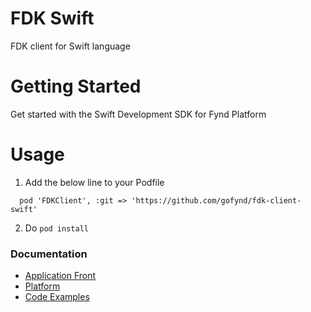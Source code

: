 # FDK Swift


FDK client for Swift language


# Getting Started
Get started with the Swift Development SDK for Fynd Platform


# Usage

1. Add the below line to your Podfile
```
  pod 'FDKClient', :git => 'https://github.com/gofynd/fdk-client-swift'
```
2. Do `pod install`


### Documentation

* [Application Front](documentation/APPLICATION.md)
* [Platform](documentation/PLATFORM.md)
* [Code Examples](documentation/EXAMPLES.md)